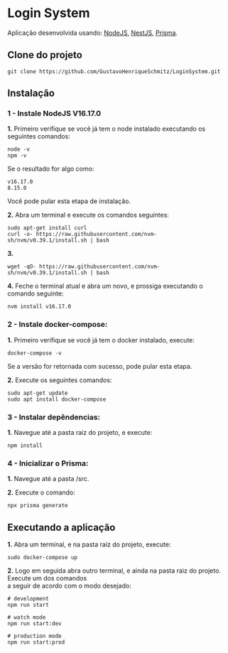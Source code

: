 # Login System

Aplicação desenvolvida usando: [NodeJS](https://nodejs.org), [NestJS](https://github.com/nestjs/nest), [Prisma](https://www.prisma.io).

## Clone do projeto

```
git clone https://github.com/GustavoHenriqueSchmitz/LoginSystem.git
```
## Instalação

### 1 - Instale NodeJS V16.17.0

**1.** Primeiro verifique se você já tem o node instalado executando os seguintes comandos:

```
node -v
npm -v
```

Se o resultado for algo como:
```
v16.17.0
8.15.0
```

Você pode pular esta etapa de instalação.

**2.** Abra um terminal e execute os comandos seguintes:
```
sudo apt-get install curl
curl -o- https://raw.githubusercontent.com/nvm-sh/nvm/v0.39.1/install.sh | bash
```

**3.**
```
wget -qO- https://raw.githubusercontent.com/nvm-sh/nvm/v0.39.1/install.sh | bash
```

**4.** Feche o terminal atual e abra um novo, e prossiga executando o comando seguinte:
```
nvm install v16.17.0
```
### 2 - Instale docker-compose:

**1.** Primeiro verifique se você já tem o docker instalado, execute:
```
docker-compose -v
```
Se a versão for retornada com sucesso, pode pular esta etapa.

**2.** Execute os seguintes comandos:
```
sudo apt-get update            
sudo apt install docker-compose
```

### 3 - Instalar depêndencias:

**1.** Navegue até a pasta raiz do projeto, e execute:

```
npm install
```

### 4 - Inicializar o Prisma:

**1.** Navegue até a pasta /src.

**2.** Execute o comando:
```
npx prisma generate
```

## Executando a aplicação

**1.** Abra um terminal, e na pasta raiz do projeto, execute: 
```
sudo docker-compose up
```

**2.** Logo em seguida abra outro terminal, e ainda na pasta raiz do projeto. Execute um dos comandos </br>a seguir de acordo com o modo desejado:

```
# development
npm run start

# watch mode
npm run start:dev

# production mode
npm run start:prod
``` 
